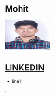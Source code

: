 # Mohit                                                                           
<img src="dp.jpeg" alt="Kitten" width="150" height="100" />

# [LINKEDIN](https://www.linkedin.com/in/mohit-kaushik-115829160)
+ line1

.


